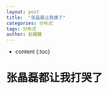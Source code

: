 ```yaml
---
layout: post
title:  "张晶磊让我揍了"
categories: 分布式
tags: 分布式
author: 赵醒醒
---
```


* content
{:toc}

# 张晶磊都让我打哭了